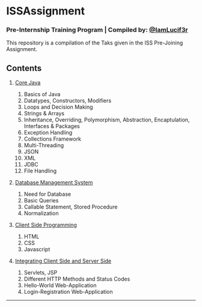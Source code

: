 # ISSAssignment
### Pre-Internship Training Program | Compiled by: [@IamLucif3r](https://github.com/Iamlucif3r)

This repository is a compilation of the Taks given in the ISS Pre-Joining Assignment. 

## Contents

1. [Core Java](https://github.com/IamLucif3r/ISSAssignment/tree/main/1.%20Core%20Java)
    1. Basics of Java
    2. Datatypes, Constructors, Modifiers
    3. Loops and Decision Making
    4. Strings & Arrays
    5. Inheritance, Overriding, Polymorphism, Abstraction, Encaptulation, Interfaces & Packages
    6. Exception Handling
    7. Collections Framework
    8. Multi-Threading
    9. JSON
    10. XML
    11. JDBC
    12. File Handling

2. [Database Management System](https://github.com/IamLucif3r/ISSAssignment/tree/main/2.%20DBMS)
    1. Need for Database
    2. Basic Queries
    3. Callable Statement, Stored Procedure
    4. Normalization

3. [Client Side Programming](https://github.com/IamLucif3r/ISSAssignment/tree/main/3.Client%20Side%20Programming)
    1. HTML
    2. CSS
    3. Javascript

4. [Integrating Client Side and Server Side](https://github.com/IamLucif3r/ISSAssignment/tree/main/4.Integrating%20Client%20and%20Server%20Side)
    1. Servlets, JSP
    2. Different HTTP Methods and Status Codes
    3. Hello-World Web-Application
    4. Login-Registration Web-Application
  
<hr/>

